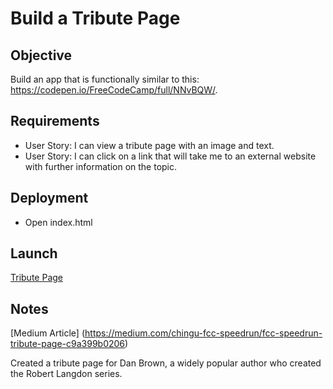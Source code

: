 # Build a Tribute Page

## Objective

Build an app that is functionally similar to this: https://codepen.io/FreeCodeCamp/full/NNvBQW/.

## Requirements

* User Story: I can view a tribute page with an image and text.
* User Story: I can click on a link that will take me to an external website with further information on the topic.

## Deployment

* Open index.html

## Launch

[Tribute Page](https://ziggysauce.github.io/chingu-fcc-speedrun-challenge/frontend/tribute-page/)

## Notes
[Medium Article] (https://medium.com/chingu-fcc-speedrun/fcc-speedrun-tribute-page-c9a399b0206)

Created a tribute page for Dan Brown, a widely popular author who created the Robert Langdon series.
